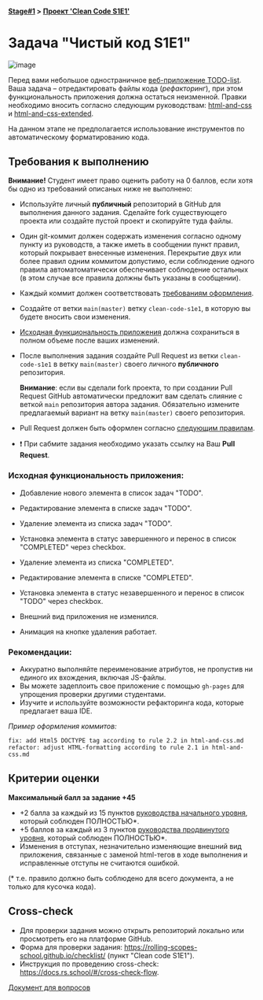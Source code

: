 #### [Stage#1](../../) > [Проект 'Clean Code S1E1'](README.md) 
# Задача "Чистый код S1E1"

![image](clean-code.png)

Перед вами небольшое одностраничное [веб-приложение TODO-list](https://github.com/ViktoryiaYatskova/clean-code-s1e1).
Ваша задача – отредактировать файлы кода (_рефакторинг_), при этом функциональность приложения должна остаться неизменной. Правки необходимо вносить согласно следующим руководствам:
 [html-and-css](materials/html-and-css.md)
 и [html-and-css-extended](materials/html-and-css-extended.md). 
 
На данном этапе не предполагается использование инструментов по автоматическому форматированию кода.

## Требования к выполнению

**Внимание!** Студент имеет право оценить работу на 0 баллов, если хотя бы одно из требований описаных ниже не выполнено:

- Используйте личный **публичный** репозиторий в GitHub для выполнения данного задания.
 Сделайте fork существующего проекта или создайте пустой проект и скопируйте туда файлы.
- Один git-коммит должен содержать изменения согласно одному пункту из руководств, а также иметь в сообщении пункт правил, который покрывает внесенные изменения. Перекрытие  двух или более правил одним коммитом допустимо, если соблюдение одного правила автоматоматически обеспечивает соблюдение остальных (в этом случае все правила должны быть указаны в сообщении).
- Каждый коммит должен соответствовать [требованиям оформления](https://docs.rs.school/#/git-convention?id=%d0%a2%d1%80%d0%b5%d0%b1%d0%be%d0%b2%d0%b0%d0%bd%d0%b8%d1%8f-%d0%ba-%d0%b8%d0%bc%d0%b5%d0%bd%d0%b0%d0%bc-%d0%ba%d0%be%d0%bc%d0%bc%d0%b8%d1%82%d0%be%d0%b2).

- Создайте от ветки `main(master)` ветку `clean-code-s1e1`, в которую вы будете вносить свои изменения.
- [Исходная функциональность приложения](#исходная-функциональность-приложения) должна сохраниться в полном объеме после ваших изменений.
- После выполнения задания создайте Pull Request из ветки `clean-code-s1e1` в ветку `main(master)` своего личного **публичного** репозитория. 

   **Внимание**: если вы сделали fork проекта, то при создании Pull Request GitHub автоматически предложит вам сделать слияние с веткой `main` репозитория автора задания. Обязательно измените предлагаемый вариант на ветку `main(master)` своего репозитория.

- Pull Request должен быть оформлен согласно [следующим правилам](https://docs.rs.school/#/pull-request-review-process?id=%d0%a2%d1%80%d0%b5%d0%b1%d0%be%d0%b2%d0%b0%d0%bd%d0%b8%d1%8f-%d0%ba-pull-request-pr).
- ❗ При сабмите задания необходимо указать ссылку на Ваш **Pull Request**.

### Исходная функциональность приложения:
- Добавление нового элемента в список задач "TODO".
- Редактирование элемента в списке задач "TODO".
- Удаление элемента из списка задач "TODO".
- Установка элемента в статус завершенного и перенос в список "COMPLETED" через checkbox.

- Удаление элемента из списка "COMPLETED".
- Редактирование элемента в списке "COMPLETED".
- Установка элемента в статус незавершенного и перенос в список "TODO" через checkbox.

- Внешний вид приложения не изменился.
- Анимация на кнопке удаления работает.

### Рекомендации:
- Аккуратно выполняйте переименование атрибутов, не пропустив ни единого их вхождения, включая JS-файлы.
- Вы можете задеплоить свое приложение с помощью `gh-pages` для упрощения проверки другими студентами.
- Изучите и используйте возможности рефакторинга кода, которые предлагает ваша IDE.

_Пример оформления коммитов:_
```
fix: add Html5 DOCTYPE tag according to rule 2.2 in html-and-css.md
refactor: adjust HTML-formatting according to rule 2.1 in html-and-css.md
```

## Критерии оценки

**Максимальный балл за задание +45**

- +2 балла за каждый из 15 пунктов [руководства начального уровня](materials/html-and-css.md), который соблюден ПОЛНОСТЬЮ*.
- +5 баллов за каждый из 3 пунктов [руководства продвинутого уровня](materials/html-and-css-extended.md), который соблюден ПОЛНОСТЬЮ*.
- Изменения в отступах, незначительно изменяющие внешний вид приложения, связанные с заменой html-тегов в ходе выполнения и исправленные отступы не считаются ошибкой.

(* т.е. правило должно быть соблюдено для всего документа, а не только для кусочка кода).

## Cross-check
- Для проверки задания можно открыть репозиторий локально или просмотреть его на платформе GitHub. 
- Форма для проверки задания: https://rolling-scopes-school.github.io/checklist/ (пункт "Clean code S1E1").
- Инструкция по проведению cross-check: https://docs.rs.school/#/cross-check-flow.

[Документ для вопросов](https://docs.google.com/spreadsheets/d/1lgzmc72mKCmYvHimvqBNENgKJuXMON8q1f1s4GEnEVI/edit?usp=sharing)
